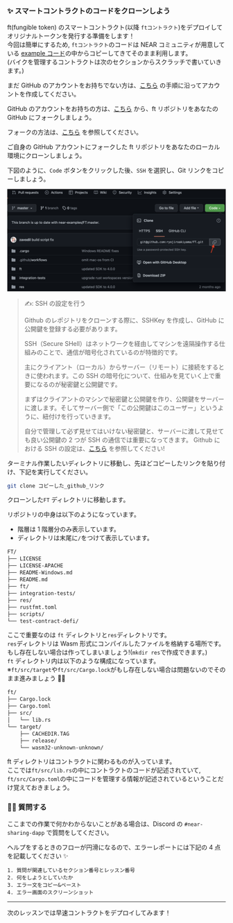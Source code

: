 ### ✨ スマートコントラクトのコードをクローンしよう

ft(fungible token) のスマートコントラクト(以降 `ftコントラクト`)をデプロイしてオリジナルトークンを発行する準備をします！  
今回は簡単にするため, `ftコントラクト`のコードは NEAR コミュニティが用意している [example コード](https://github.com/near-examples)の中からコピーしてきてそのまま利用します。  
(バイクを管理するコントラクトは次のセクションからスクラッチで書いていきます。)

まだ GitHub のアカウントをお持ちでない方は、[こちら](https://qiita.com/okumurakengo/items/848f7177765cf25fcde0) の手順に沿ってアカウントを作成してください。

GitHub のアカウントをお持ちの方は、[こちら](https://github.com/near-examples/FT) から、ft リポジトリをあなたの GitHub にフォークしましょう。

フォークの方法は、[こちら](https://docs.github.com/ja/get-started/quickstart/fork-a-repo) を参照してください。

ご自身の GitHub アカウントにフォークした ft リポジトリをあなたのローカル環境にクローンしましょう。

下図のように、`Code` ボタンをクリックした後、`SSH` を選択し、Git リンクをコピーしましょう。

![](/public/images/NEAR-BikeShare/section-1/1_1_1.png)

> ✍️: SSH の設定を行う
>
> Github のレポジトリをクローンする際に、SSHKey を作成し、GitHub に公開鍵を登録する必要があります。
>
> SSH（Secure SHell）はネットワークを経由してマシンを遠隔操作する仕組みのことで、通信が暗号化されているのが特徴的です。
>
> 主にクライアント（ローカル）からサーバー（リモート）に接続をするときに使われます。この SSH の暗号化について、仕組みを見ていく上で重要になるのが秘密鍵と公開鍵です。
>
> まずはクライアントのマシンで秘密鍵と公開鍵を作り、公開鍵をサーバーに渡します。そしてサーバー側で「この公開鍵はこのユーザー」というように、紐付けを行っていきます。
>
> 自分で管理して必ず見せてはいけない秘密鍵と、サーバーに渡して見せても良い公開鍵の 2 つが SSH の通信では重要になってきます。
> Github における SSH の設定は、[こちら](https://docs.github.com/ja/authentication/connecting-to-github-with-ssh) を参照してください!

ターミナル作業したいディレクトリに移動し、先ほどコピーしたリンクを貼り付け、下記を実行してください。

```bash
git clone コピーした_github_リンク
```

クローンした`FT` ディレクトリに移動します。

リポジトリの中身は以下のようになっています。

- 階層は 1 階層分のみ表示しています。
- ディレクトリは末尾に`/`をつけて表示しています。

```
FT/
├── LICENSE
├── LICENSE-APACHE
├── README-Windows.md
├── README.md
├── ft/
├── integration-tests/
├── res/
├── rustfmt.toml
├── scripts/
└── test-contract-defi/
```

ここで重要なのは `ft` ディレクトリと`res`ディレクトリです。  
`res`ディレクトリは Wasm 形式にコンパイルしたファイルを格納する場所です。  
もし存在しない場合は作ってしまいましょう!(`mkdir res`で作成できます。)  
`ft` ディレクトリ内は以下のような構成になっています。  
※`ft/src/target`や`ft/src/Cargo.lock`がもし存在しない場合は問題ないのでそのまま進みましょう 🙆‍♂️

```
ft/
├── Cargo.lock
├── Cargo.toml
├── src/
│   └── lib.rs
└── target/
    ├── CACHEDIR.TAG
    ├── release/
    └── wasm32-unknown-unknown/
```

ft ディレクトリはコントラクトに関わるものが入っています。  
ここでは`ft/src/lib.rs`の中にコントラクトのコードが記述されていて,  
`ft/src/Cargo.toml`の中にコードを管理する情報が記述されているということだけ覚えておきましょう。

### 🙋‍♂️ 質問する

ここまでの作業で何かわからないことがある場合は、Discord の `#near-sharing-dapp` で質問をしてください。

ヘルプをするときのフローが円滑になるので、エラーレポートには下記の 4 点を記載してください ✨

```
1. 質問が関連しているセクション番号とレッスン番号
2. 何をしようとしていたか
3. エラー文をコピー&ペースト
4. エラー画面のスクリーンショット
```

---

次のレッスンでは早速コントラクトをデプロイしてみます！
